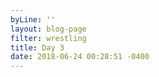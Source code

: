 ```yaml
---
byLine: ''
layout: blog-page
filter: wrestling
title: Day 3
date: 2018-06-24 00:28:51 -0400
---
```

